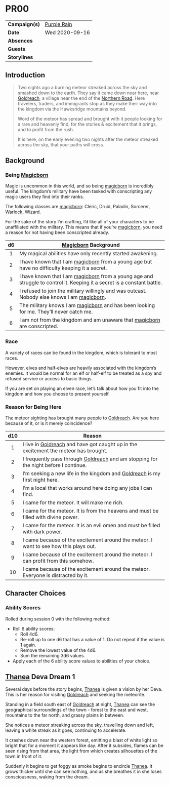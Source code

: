 # PR00

|||
| --- | --- |
| **Campaign(s)** | [Purple Rain](../campaigns/purple-rain.md) | session.2
| **Date** | Wed 2020-09-16 |
| **Absences** | |
| **Guests** | |
| **Storylines** | |

## Introduction

> Two nights ago a burning meteor streaked across the sky and smashed down to the earth. They say it came down near here, near [Goldreach](../civilisations/kingdom-of-astor/SETTLEMENTS/GOLDREACH/README.md), a village near the end of the [Northern Road](../places/roads/northern-road.md). Here travelers, traders, and immigrants stop as they make their way into the kingdom via the Hawksridge mountains beyond.
>
> Word of the meteor has spread and brought with it people looking for a rare and heavenly find, for the stories & excitement that it brings, and to profit from the rush.
>
> It is here, on the early evening two nights after the meteor streaked across the sky, that your paths will cross.

## Background

### Being [Magicborn](../civilisations/kingdom-of-astor/magicborn.md)

Magic is uncommon in this world, and so being [magicborn](../civilisations/kingdom-of-astor/magicborn.md) is incredibly useful. The kingdom’s military have been tasked with conscripting any magic users they find into their ranks.

The following classes are [magicborn](../civilisations/kingdom-of-astor/magicborn.md): Cleric, Druid, Paladin, Sorcerer, Warlock, Wizard.

For the sake of the story I’m crafting, I’d like all of your characters to be unaffiliated with the military. This means that if you’re [magicborn](../civilisations/kingdom-of-astor/magicborn.md), you need a reason for not having been conscripted already.

| d6 | [Magicborn](../civilisations/kingdom-of-astor/magicborn.md) Background |
|:---:| --- |
| 1 | My magical abilities have only recently started awakening. |
| 2 | I have known that I am [magicborn](../civilisations/kingdom-of-astor/magicborn.md) from a young age but have no difficulty keeping it a secret. |
| 3 | I have known that I am [magicborn](../civilisations/kingdom-of-astor/magicborn.md) from a young age and struggle to control it. Keeping it a secret is a constant battle. |
| 4 | I refused to join the military willingly and was outcast. Nobody else knows I am [magicborn](../civilisations/kingdom-of-astor/magicborn.md). |
| 5 | The military knows I am [magicborn](../civilisations/kingdom-of-astor/magicborn.md) and has been looking for me. They’ll never catch me. |
| 6 | I am not from the kingdom and am unaware that [magicborn](../civilisations/kingdom-of-astor/magicborn.md) are conscripted. |

### Race

A variety of races can be found in the kingdom, which is tolerant to most races.

However, elves and half-elves are heavily associated with the kingdom’s enemies. It would be normal for an elf or half-elf to be treated as a spy and refused service or access to basic things.

If you are set on playing an elven race, let’s talk about how you fit into the kingdom and how you choose to present yourself.

### Reason for Being Here

The meteor sighting has brought many people to [Goldreach](../civilisations/kingdom-of-astor/SETTLEMENTS/GOLDREACH/README.md). Are you here because of it, or is it merely coincidence?

| d10 | Reason |
|:---:| --- |
| 1 | I live in [Goldreach](../civilisations/kingdom-of-astor/SETTLEMENTS/GOLDREACH/README.md) and have got caught up in the excitement the meteor has brought. |
| 2 | I frequently pass through [Goldreach](../civilisations/kingdom-of-astor/SETTLEMENTS/GOLDREACH/README.md) and am stopping for the night before I continue. |
| 3 | I’m seeking a new life in the kingdom and [Goldreach](../civilisations/kingdom-of-astor/SETTLEMENTS/GOLDREACH/README.md) is my first night here. |
| 4 | I’m a local that works around here doing any jobs I can find. |
| 5 | I came for the meteor. It will make me rich. |
| 6 | I came for the meteor. It is from the heavens and must be filled with divine power. |
| 7 | I came for the meteor. It is an evil omen and must be filled with dark power. |
| 8 | I came because of the excitement around the meteor. I want to see how this plays out. |
| 9 | I came because of the excitement around the meteor. I can profit from this somehow. |
| 10 | I came because of the excitement around the meteor. Everyone is distracted by it. |

## Character Choices

### Ability Scores

Rolled during session 0 with the following method:

- Roll 6 ability scores:
  - Roll 4d6.
  - Re-roll up to one d6 that has a value of 1. Do not repeat if the value is 1 again.
  - Remove the lowest value of the 4d6.
  - Sum the remaining 3d6 values.
- Apply each of the 6 ability score values to abilities of your choice.

## [Thanea](../../../astarus/people/thanea.md) Deva Dream 1

Several days before the story begins, [Thanea](../../../astarus/people/thanea.md) is given a vision by her Deva. This is her reason for visiting [Goldreach](../civilisations/kingdom-of-astor/SETTLEMENTS/GOLDREACH/README.md) and seeking the meteorite.

Standing in a field south east of [Goldreach](../civilisations/kingdom-of-astor/SETTLEMENTS/GOLDREACH/README.md) at night, [Thanea](../../../astarus/people/thanea.md) can see the geographical surroundings of the town - forest to the east and west, mountains to the far north, and grassy plains in between.

She notices a meteor streaking across the sky, travelling down and left, leaving a white streak as it goes, continuing to accelerate.

It crashes down near the western forest, emitting a blast of white light so bright that for a moment it appears like day. After it subsides, flames can be seen rising from that area, the light from which creates silhouettes of the town in front of it.

Suddenly it begins to get foggy as smoke begins to encircle [Thanea](../../../astarus/people/thanea.md). It grows thicker until she can see nothing, and as she breathes it in she loses consciousness, waking from the dream.
